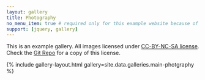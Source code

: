 ```yaml
---
layout: gallery
title: Photography
no_menu_item: true # required only for this example website because of menu construction
support: [jquery, gallery]
---
```


This is an example gallery. All images licensed under [CC-BY-NC-SA license][license]. Check the [Git Repo][repo] for a copy of this license.

{% include gallery-layout.html gallery=site.data.galleries.main-photgraphy %}

[license]: http://creativecommons.org/licenses/by-nc-sa/4.0/
[repo]: https://github.com/opieters/jekyll-gallery-example